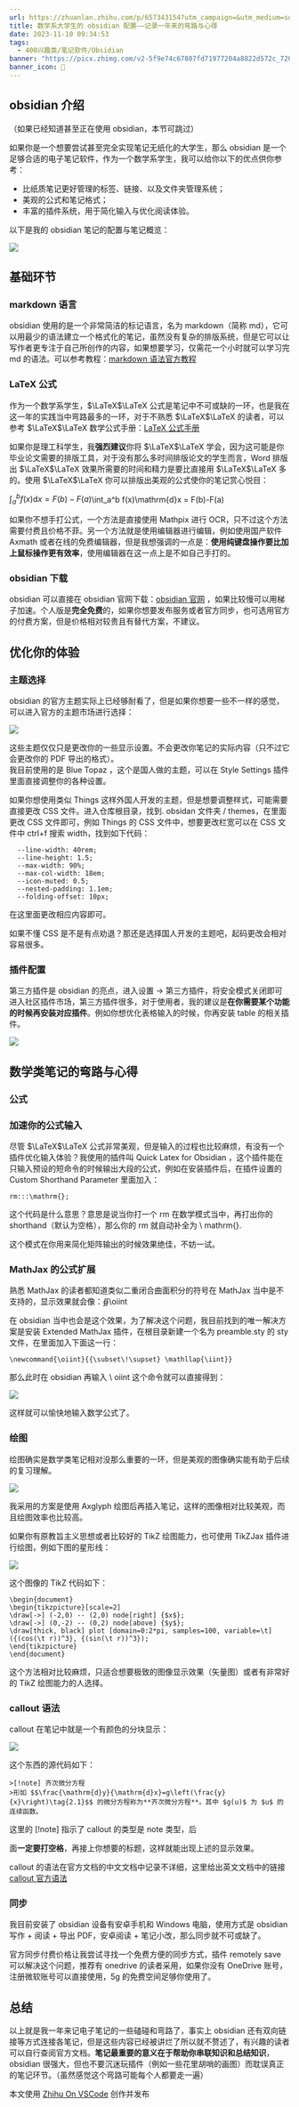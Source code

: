 ```yaml
---
url: https://zhuanlan.zhihu.com/p/657343154?utm_campaign=&utm_medium=social&utm_oi=1695170834254327808&utm_psn=1697072626130968576&utm_source=com.alpha.pinbox
title: 数学系大学生的 obsidian 配置——记录一年来的弯路与心得
date: 2023-11-10 09:34:53
tags:
  - 400兴趣类/笔记软件/Obsidian
banner: "https://picx.zhimg.com/v2-5f9e74c67807fd71977204a8822d572c_720w.jpg?source=172ae18b"
banner_icon: 🔖
---
```


## obsidian 介绍

（如果已经知道甚至正在使用 obsidian，本节可跳过）

如果你是一个想要尝试甚至完全实现笔记无纸化的大学生，那么 obsidian 是一个足够合适的电子笔记软件，作为一个数学系学生，我可以给你以下的优点供你参考：

*   比纸质笔记更好管理的标签、链接、以及文件夹管理系统；
*   美观的公式和笔记格式；
*   丰富的插件系统，用于简化输入与优化阅读体验。

以下是我的 obsidian 笔记的配置与笔记概览：

![](https://pic1.zhimg.com/v2-c85508fb21d89185af4913446d1595ac_b.png)

## 基础环节

### markdown 语言

obsidian 使用的是一个非常简洁的标记语言，名为 markdown（简称 md），它可以用最少的语法建立一个格式化的笔记，虽然没有复杂的排版系统，但是它可以让写作者更专注于自己所创作的内容，如果想要学习，仅需花一个小时就可以学习完 md 的语法。可以参考教程：[markdown 语法官方教程](https://markdown.com.cn/)

### LaTeX 公式

作为一个数学系学生，$\LaTeX$\LaTeX 公式是笔记中不可或缺的一环，也是我在这一年的实践当中弯路最多的一环，对于不熟悉 $\LaTeX$\LaTeX 的读者，可以参考 $\LaTeX$\LaTeX 数学公式手册：[LaTeX 公式手册](https://www.cnblogs.com/1024th/p/11623258.html)

如果你是理工科学生，我**强烈建议**你将 $\LaTeX$\LaTeX 学会，因为这可能是你毕业论文需要的排版工具，对于没有那么多时间排版论文的学生而言，Word 排版出 $\LaTeX$\LaTeX 效果所需要的时间和精力是要比直接用 $\LaTeX$\LaTeX 多的。使用 $\LaTeX$\LaTeX 你可以排版出美观的公式使你的笔记赏心悦目：

$\int_a^b f(x)\mathrm{d}x = F(b)-F(a)$\int_a^b f(x)\mathrm{d}x = F(b)-F(a)

如果你不想手打公式，一个方法是直接使用 Mathpix 进行 OCR，只不过这个方法需要付费且价格不菲。另一个方法就是使用编辑器进行编辑，例如使用国产软件 Axmath 或者在线的免费编辑器，但是我想强调的一点是：**使用纯键盘操作要比加上鼠标操作更有效率**，使用编辑器在这一点上是不如自己手打的。

### obsidian 下载

obsidian 可以直接在 obsidian 官网下载：[obsidian 官网](https://obsidian.md/) ，如果比较慢可以用梯子加速。个人版是**完全免费**的，如果你想要发布服务或者官方同步，也可选用官方的付费方案，但是价格相对较贵且有替代方案，不建议。

## 优化你的体验

### 主题选择

obsidian 的官方主题实际上已经够耐看了，但是如果你想要一些不一样的感觉，可以进入官方的主题市场进行选择：

![](https://pic2.zhimg.com/v2-132ff77ec307494ef37b9e98abced105_b.png)

这些主题仅仅只是更改你的一些显示设置。不会更改你笔记的实际内容（只不过它会更改你的 PDF 导出的格式）。  
我目前使用的是 Blue Topaz ，这个是国人做的主题，可以在 Style Settings 插件里面直接调整你的各种设置。

如果你想使用类似 Things 这样外国人开发的主题，但是想要调整样式，可能需要直接更改 CSS 文件。进入仓库根目录，找到. obsidan 文件夹 / themes，在里面更改 CSS 文件即可，例如 Things 的 CSS 文件中，想要更改栏宽可以在 CSS 文件中 ctrl+f 搜索 width，找到如下代码：

```
  --line-width: 40rem;
  --line-height: 1.5;
  --max-width: 90%;
  --max-col-width: 18em;
  --icon-muted: 0.5;
  --nested-padding: 1.1em;
  --folding-offset: 10px;

```

在这里面更改相应内容即可。

如果不懂 CSS 是不是有点劝退？那还是选择国人开发的主题吧，起码更改会相对容易很多。

### 插件配置

第三方插件是 obsidian 的亮点，进入设置 -> 第三方插件，将安全模式关闭即可进入社区插件市场，第三方插件很多，对于使用者，我的建议是**在你需要某个功能的时候再安装对应插件**。例如你想优化表格输入的时候，你再安装 table 的相关插件。

![](https://pic4.zhimg.com/v2-66b9276e0ca2d7c6e69de312b2688e5b_b.png)

## 数学类笔记的弯路与心得

### 公式

### 加速你的公式输入

尽管 $\LaTeX$\LaTeX 公式非常美观，但是输入的过程也比较麻烦，有没有一个插件优化输入体验？我使用的插件叫 Quick Latex for Obsidian ，这个插件能在只输入预设的短命令的时候输出大段的公式，例如在安装插件后，在插件设置的 Custom Shorthand Parameter 里面加入：

```
rm:::\mathrm{};

```

这个代码是什么意思？意思是说当你打一个 rm 在数学模式当中，再打出你的 shorthand（默认为空格），那么你的 rm 就自动补全为 \ mathrm{}.

这个模式在你用来简化矩阵输出的时候效果绝佳，不妨一试。

### MathJax 的公式扩展

熟悉 MathJax 的读者都知道类似二重闭合曲面积分的符号在 MathJax 当中是不支持的，显示效果就会像：$\oiint$\oiint

在 obsidian 当中也会是这个效果，为了解决这个问题，我目前找到的唯一解决方案是安装 Extended MathJax 插件，在根目录新建一个名为 preamble.sty 的 sty 文件，在里面加入下面这一行：

```
\newcommand{\oiint}{{\subset\!\supset} \mathllap{\iint}}

```

那么此时在 obsidian 再输入 \ oiint 这个命令就可以直接得到：

![](media/v2-713a7e7ff25c43034596ec4ad491b782_b.png)

这样就可以愉快地输入数学公式了。

### 绘图

绘图确实是数学类笔记相对没那么重要的一环，但是美观的图像确实能有助于后续的复习理解。

![](https://pic4.zhimg.com/v2-cb5a8878d754e44e33b771ea6a5a9f3b_b.png)

我采用的方案是使用 Axglyph 绘图后再插入笔记，这样的图像相对比较美观，而且绘图效率也比较高。

如果你有原教旨主义思想或者比较好的 TikZ 绘图能力，也可使用 TikZJax 插件进行绘图，例如下图的星形线：

![](https://pic4.zhimg.com/v2-bb8718b66de0a75c3346cffabc47d217_b.png)

这个图像的 TikZ 代码如下：

```
\begin{document}  
\begin{tikzpicture}[scale=2]  
\draw[->] (-2,0) -- (2,0) node[right] {$x$};  
\draw[->] (0,-2) -- (0,2) node[above] {$y$};  
\draw[thick, black] plot [domain=0:2*pi, samples=100, variable=\t]   
({(cos(\t r))^3}, {(sin(\t r))^3});  
\end{tikzpicture}  
\end{document}

```

这个方法相对比较麻烦，只适合想要极致的图像显示效果（矢量图）或者有非常好的 TikZ 绘图能力的人选择。

### callout 语法

callout 在笔记中就是一个有颜色的分块显示：

![](https://pic2.zhimg.com/v2-3f962a58329d4fca06534a28f089eed1_b.png)

这个东西的源代码如下：

```
>[!note] 齐次微分方程
>形如 $$\frac{\mathrm{d}y}{\mathrm{d}x}=g\left(\frac{y}{x}\right)\tag{2.1}$$ 的微分方程称为**齐次微分方程**。其中 $g(u)$ 为 $u$ 的连续函数。

```

这里的 [!note] 指示了 callout 的类型是 note 类型，后

面**一定要打空格**，再接上你想要的标题，这样就能出现上述的显示效果。

callout 的语法在官方文档的中文文档中记录不详细，这里给出英文文档中的链接 [callout 官方语法](https://help.obsidian.md/Editing+and+formatting/Callouts)

### 同步

我目前安装了 obsidian 设备有安卓手机和 Windows 电脑，使用方式是 obsidian 写作 + 阅读 + 导出 PDF，安卓阅读 + 笔记小改，那么同步就不可或缺了。

官方同步付费价格让我尝试寻找一个免费方便的同步方式，插件 remotely save 可以解决这个问题，推荐有 onedrive 的读者采用，如果你没有 OneDrive 账号，注册微软账号可以直接使用，5g 的免费空间足够你使用了。

## 总结

以上就是我一年来记电子笔记的一些磕碰和弯路了，事实上 obsidian 还有双向链接等方式连接各笔记，但是这些内容已经被讲烂了所以就不赘述了，有兴趣的读者可以自行查阅官方文档。**笔记最重要的意义在于帮助你串联知识和总结知识**，obsidian 很强大，但也不要沉迷玩插件（例如一些花里胡哨的画图）而耽误真正的笔记环节。（虽然感觉这个弯路可能每个人都要走一遍）

本文使用 [Zhihu On VSCode](https://zhuanlan.zhihu.com/p/106057556) 创作并发布